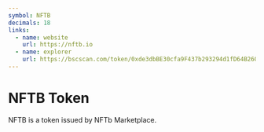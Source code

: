 ```yaml
---
symbol: NFTB
decimals: 18
links:
  - name: website
    url: https://nftb.io
  - name: explorer
    url: https://bscscan.com/token/0xde3dbBE30cfa9F437b293294d1fD64B26045C71A
---
```


# NFTB Token

NFTB is a token issued by NFTb Marketplace.

